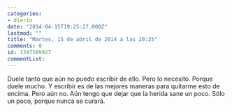 ```yaml
---
categories:
- diario
date: "2014-04-15T19:25:27.000Z"
lastmod: ""
title: "Martes, 15 de abril de 2014 a las 20:25"
comments: 0
id: 1397589927
commentList:
---
```


Duele tanto que aún no puedo escribir de ello. Pero lo necesito. Porque duele mucho. Y escribir es de las mejores maneras para quitarme esto de encima. Pero aún no. Aún tengo que dejar que la herida sane un poco. Sólo un poco, porque nunca se curará.
